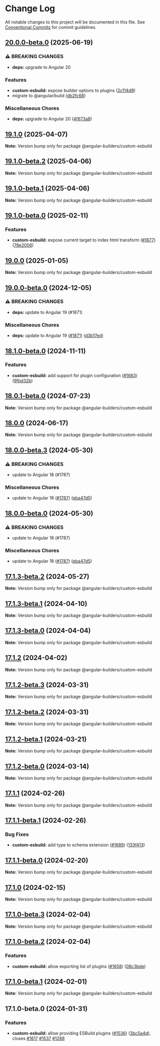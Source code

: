# Change Log

All notable changes to this project will be documented in this file.
See [Conventional Commits](https://conventionalcommits.org) for commit guidelines.

## [20.0.0-beta.0](https://github.com/just-jeb/angular-builders/compare/@angular-builders/custom-esbuild@19.1.0...@angular-builders/custom-esbuild@20.0.0-beta.0) (2025-06-19)

### ⚠ BREAKING CHANGES

* **deps:** upgrade to Angular 20

### Features

* **custom-esbuild:** expose builder options to plugins ([2c114d9](https://github.com/just-jeb/angular-builders/commit/2c114d9ccf105d8bbf024de9e67a69d625ce2742))
* migrate to @angular/build ([db2fc68](https://github.com/just-jeb/angular-builders/commit/db2fc689cf58be44bcbee6a13e9729ec88138e1b))

### Miscellaneous Chores

* **deps:** upgrade to Angular 20 ([4f673a8](https://github.com/just-jeb/angular-builders/commit/4f673a8ae090c226b67c4e249a161a968e1964da))

## [19.1.0](https://github.com/just-jeb/angular-builders/compare/@angular-builders/custom-esbuild@19.1.0-beta.2...@angular-builders/custom-esbuild@19.1.0) (2025-04-07)

**Note:** Version bump only for package @angular-builders/custom-esbuild

## [19.1.0-beta.2](https://github.com/just-jeb/angular-builders/compare/@angular-builders/custom-esbuild@19.1.0-beta.1...@angular-builders/custom-esbuild@19.1.0-beta.2) (2025-04-06)

**Note:** Version bump only for package @angular-builders/custom-esbuild

## [19.1.0-beta.1](https://github.com/just-jeb/angular-builders/compare/@angular-builders/custom-esbuild@19.1.0-beta.0...@angular-builders/custom-esbuild@19.1.0-beta.1) (2025-04-06)

**Note:** Version bump only for package @angular-builders/custom-esbuild

## [19.1.0-beta.0](https://github.com/just-jeb/angular-builders/compare/@angular-builders/custom-esbuild@19.0.0...@angular-builders/custom-esbuild@19.1.0-beta.0) (2025-02-11)

### Features

* **custom-esbuild:** expose current target to index html transform ([#1877](https://github.com/just-jeb/angular-builders/issues/1877)) ([78e2006](https://github.com/just-jeb/angular-builders/commit/78e200609bbdbc7d5d9bc76f5675283bdefc871b))

## [19.0.0](https://github.com/just-jeb/angular-builders/compare/@angular-builders/custom-esbuild@19.0.0-beta.0...@angular-builders/custom-esbuild@19.0.0) (2025-01-05)

**Note:** Version bump only for package @angular-builders/custom-esbuild

## [19.0.0-beta.0](https://github.com/just-jeb/angular-builders/compare/@angular-builders/custom-esbuild@18.1.0-beta.0...@angular-builders/custom-esbuild@19.0.0-beta.0) (2024-12-05)

### ⚠ BREAKING CHANGES

* **deps:** update to Angular 19 (#1871)

### Miscellaneous Chores

* **deps:** update to Angular 19 ([#1871](https://github.com/just-jeb/angular-builders/issues/1871)) ([d3b17ed](https://github.com/just-jeb/angular-builders/commit/d3b17ed1e520c299f0327b9b5c38a55494b0a19a))

## [18.1.0-beta.0](https://github.com/just-jeb/angular-builders/compare/@angular-builders/custom-esbuild@18.0.1-beta.0...@angular-builders/custom-esbuild@18.1.0-beta.0) (2024-11-11)

### Features

* **custom-esbuild:** add support for plugin configuration ([#1683](https://github.com/just-jeb/angular-builders/issues/1683)) ([9fbd32b](https://github.com/just-jeb/angular-builders/commit/9fbd32b0cc279bd9b6eaac1625d25b0c5c78406b))

## [18.0.1-beta.0](https://github.com/just-jeb/angular-builders/compare/@angular-builders/custom-esbuild@18.0.0...@angular-builders/custom-esbuild@18.0.1-beta.0) (2024-07-23)

**Note:** Version bump only for package @angular-builders/custom-esbuild

## [18.0.0](https://github.com/just-jeb/angular-builders/compare/@angular-builders/custom-esbuild@18.0.0-beta.3...@angular-builders/custom-esbuild@18.0.0) (2024-06-17)

**Note:** Version bump only for package @angular-builders/custom-esbuild

## [18.0.0-beta.3](https://github.com/just-jeb/angular-builders/compare/@angular-builders/custom-esbuild@17.1.3-beta.2...@angular-builders/custom-esbuild@18.0.0-beta.3) (2024-05-30)

### ⚠ BREAKING CHANGES

- update to Angular 18 (#1787)

### Miscellaneous Chores

- update to Angular 18 ([#1787](https://github.com/just-jeb/angular-builders/issues/1787)) ([eba47d5](https://github.com/just-jeb/angular-builders/commit/eba47d5749cdee361646895cc3d53e96868aa9d1))

## [18.0.0-beta.0](https://github.com/just-jeb/angular-builders/compare/@angular-builders/custom-esbuild@17.1.3-beta.2...@angular-builders/custom-esbuild@18.0.0-beta.0) (2024-05-30)

### ⚠ BREAKING CHANGES

- update to Angular 18 (#1787)

### Miscellaneous Chores

- update to Angular 18 ([#1787](https://github.com/just-jeb/angular-builders/issues/1787)) ([eba47d5](https://github.com/just-jeb/angular-builders/commit/eba47d5749cdee361646895cc3d53e96868aa9d1))

## [17.1.3-beta.2](https://github.com/just-jeb/angular-builders/compare/@angular-builders/custom-esbuild@17.1.3-beta.1...@angular-builders/custom-esbuild@17.1.3-beta.2) (2024-05-27)

**Note:** Version bump only for package @angular-builders/custom-esbuild

## [17.1.3-beta.1](https://github.com/just-jeb/angular-builders/compare/@angular-builders/custom-esbuild@17.1.3-beta.0...@angular-builders/custom-esbuild@17.1.3-beta.1) (2024-04-10)

**Note:** Version bump only for package @angular-builders/custom-esbuild

## [17.1.3-beta.0](https://github.com/just-jeb/angular-builders/compare/@angular-builders/custom-esbuild@17.1.2...@angular-builders/custom-esbuild@17.1.3-beta.0) (2024-04-04)

**Note:** Version bump only for package @angular-builders/custom-esbuild

## [17.1.2](https://github.com/just-jeb/angular-builders/compare/@angular-builders/custom-esbuild@17.1.2-beta.3...@angular-builders/custom-esbuild@17.1.2) (2024-04-02)

**Note:** Version bump only for package @angular-builders/custom-esbuild

## [17.1.2-beta.3](https://github.com/just-jeb/angular-builders/compare/@angular-builders/custom-esbuild@17.1.2-beta.2...@angular-builders/custom-esbuild@17.1.2-beta.3) (2024-03-31)

**Note:** Version bump only for package @angular-builders/custom-esbuild

## [17.1.2-beta.2](https://github.com/just-jeb/angular-builders/compare/@angular-builders/custom-esbuild@17.1.2-beta.1...@angular-builders/custom-esbuild@17.1.2-beta.2) (2024-03-31)

**Note:** Version bump only for package @angular-builders/custom-esbuild

## [17.1.2-beta.1](https://github.com/just-jeb/angular-builders/compare/@angular-builders/custom-esbuild@17.1.2-beta.0...@angular-builders/custom-esbuild@17.1.2-beta.1) (2024-03-21)

**Note:** Version bump only for package @angular-builders/custom-esbuild

## [17.1.2-beta.0](https://github.com/just-jeb/angular-builders/compare/@angular-builders/custom-esbuild@17.1.1...@angular-builders/custom-esbuild@17.1.2-beta.0) (2024-03-14)

**Note:** Version bump only for package @angular-builders/custom-esbuild

## [17.1.1](https://github.com/just-jeb/angular-builders/compare/@angular-builders/custom-esbuild@17.1.1-beta.1...@angular-builders/custom-esbuild@17.1.1) (2024-02-26)

**Note:** Version bump only for package @angular-builders/custom-esbuild

## [17.1.1-beta.1](https://github.com/just-jeb/angular-builders/compare/@angular-builders/custom-esbuild@17.1.1-beta.0...@angular-builders/custom-esbuild@17.1.1-beta.1) (2024-02-26)

### Bug Fixes

- **custom-esbuild:** add type to schema extension ([#1689](https://github.com/just-jeb/angular-builders/issues/1689)) ([133f413](https://github.com/just-jeb/angular-builders/commit/133f41340936fd6055b289e9b5851d1b8d745708))

## [17.1.1-beta.0](https://github.com/just-jeb/angular-builders/compare/@angular-builders/custom-esbuild@17.1.0...@angular-builders/custom-esbuild@17.1.1-beta.0) (2024-02-20)

**Note:** Version bump only for package @angular-builders/custom-esbuild

## [17.1.0](https://github.com/just-jeb/angular-builders/compare/@angular-builders/custom-esbuild@17.1.0-beta.3...@angular-builders/custom-esbuild@17.1.0) (2024-02-15)

**Note:** Version bump only for package @angular-builders/custom-esbuild

## [17.1.0-beta.3](https://github.com/just-jeb/angular-builders/compare/@angular-builders/custom-esbuild@17.1.0-beta.2...@angular-builders/custom-esbuild@17.1.0-beta.3) (2024-02-04)

**Note:** Version bump only for package @angular-builders/custom-esbuild

## [17.1.0-beta.2](https://github.com/just-jeb/angular-builders/compare/@angular-builders/custom-esbuild@17.1.0-beta.1...@angular-builders/custom-esbuild@17.1.0-beta.2) (2024-02-04)

### Features

- **custom-esbuild:** allow exporting list of plugins ([#1658](https://github.com/just-jeb/angular-builders/issues/1658)) ([08c3bde](https://github.com/just-jeb/angular-builders/commit/08c3bde178ae2a9353fb044b0c34292e11323deb))

## [17.1.0-beta.1](https://github.com/just-jeb/angular-builders/compare/@angular-builders/custom-esbuild@17.1.0-beta.0...@angular-builders/custom-esbuild@17.1.0-beta.1) (2024-02-01)

**Note:** Version bump only for package @angular-builders/custom-esbuild

## 17.1.0-beta.0 (2024-01-31)

### Features

- **custom-esbuild:** allow providing ESBuild plugins ([#1536](https://github.com/just-jeb/angular-builders/issues/1536)) ([3bc5a4d](https://github.com/just-jeb/angular-builders/commit/3bc5a4d564ecbf67abab745389d3658cb69ff7b9)), closes [#1617](https://github.com/just-jeb/angular-builders/issues/1617) [#1537](https://github.com/just-jeb/angular-builders/issues/1537) [#1288](https://github.com/just-jeb/angular-builders/issues/1288)
